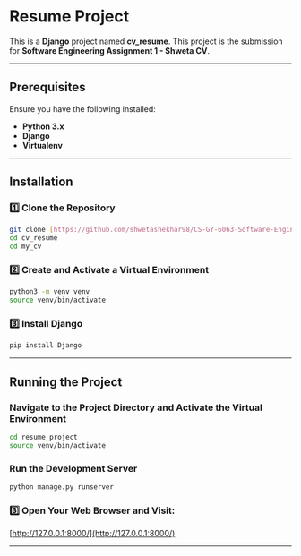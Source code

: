 # Resume Project

This is a **Django** project named **cv_resume**. This project is the submission for **Software Engineering Assignment 1 - Shweta CV**.

---

##  Prerequisites

Ensure you have the following installed:

- **Python 3.x**
- **Django**
- **Virtualenv**

---

##  Installation

### 1️⃣ Clone the Repository
```bash
git clone [https://github.com/shwetashekhar98/CS-GY-6063-Software-Engineering.git](https://github.com/shwetashekhar98/CS-GY-6063-Software-Engineering.git)
cd cv_resume
cd my_cv
```

### 2️⃣ Create and Activate a Virtual Environment
```bash
python3 -m venv venv
source venv/bin/activate 
```

### 3️⃣ Install Django
```bash
pip install Django
```

---

## Running the Project

### Navigate to the Project Directory and Activate the Virtual Environment
```bash
cd resume_project
source venv/bin/activate 
```

### Run the Development Server
```bash
python manage.py runserver
```

### 3️⃣ Open Your Web Browser and Visit:
[http://127.0.0.1:8000/](http://127.0.0.1:8000/)

---
